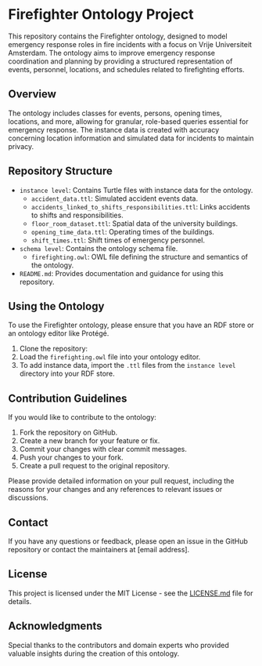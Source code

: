 # Firefighter Ontology Project

This repository contains the Firefighter ontology, designed to model emergency response roles in fire incidents with a focus on Vrije Universiteit Amsterdam. The ontology aims to improve emergency response coordination and planning by providing a structured representation of events, personnel, locations, and schedules related to firefighting efforts.

## Overview

The ontology includes classes for events, persons, opening times, locations, and more, allowing for granular, role-based queries essential for emergency response. The instance data is created with accuracy concerning location information and simulated data for incidents to maintain privacy.

## Repository Structure

- `instance level`: Contains Turtle files with instance data for the ontology.
  - `accident_data.ttl`: Simulated accident events data.
  - `accidents_linked_to_shifts_responsibilities.ttl`: Links accidents to shifts and responsibilities.
  - `floor_room_dataset.ttl`: Spatial data of the university buildings.
  - `opening_time_data.ttl`: Operating times of the buildings.
  - `shift_times.ttl`: Shift times of emergency personnel.
- `schema level`: Contains the ontology schema file.
  - `firefighting.owl`: OWL file defining the structure and semantics of the ontology.
- `README.md`: Provides documentation and guidance for using this repository.

## Using the Ontology

To use the Firefighter ontology, please ensure that you have an RDF store or an ontology editor like Protégé.

1. Clone the repository:
2. Load the `firefighting.owl` file into your ontology editor.
3. To add instance data, import the `.ttl` files from the `instance level` directory into your RDF store.

## Contribution Guidelines

If you would like to contribute to the ontology:

1. Fork the repository on GitHub.
2. Create a new branch for your feature or fix.
3. Commit your changes with clear commit messages.
4. Push your changes to your fork.
5. Create a pull request to the original repository.

Please provide detailed information on your pull request, including the reasons for your changes and any references to relevant issues or discussions.

## Contact

If you have any questions or feedback, please open an issue in the GitHub repository or contact the maintainers at [email address].

## License

This project is licensed under the MIT License - see the [LICENSE.md](LICENSE) file for details.

## Acknowledgments

Special thanks to the contributors and domain experts who provided valuable insights during the creation of this ontology.

